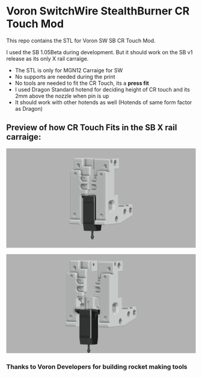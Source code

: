 # Voron SwitchWire StealthBurner CR Touch Mod

This repo contains the STL for Voron SW SB CR Touch Mod.

I used the SB 1.05Beta during development. But it should work on the SB v1 release as its only X rail carraige. 

- The STL is only for MGN12 Carraige for SW
- No supports are needed during the print
- No tools are needed to fit the CR Touch, its a **press fit**
- I used Dragon Standard hotend for deciding height of CR touch and its 2mm above the nozzle when pin is up
- It should work with other hotends as well (Hotends of same form factor as Dragon)

## Preview of how CR Touch Fits in the SB X rail carraige:

![Full View](./images/SB_CR_FullView.png)

![Exploded View](./images/SB_CR_Exploded.png)

### Thanks to Voron Developers for building rocket making tools
